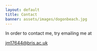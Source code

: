 ```yaml
---
layout: default
title: Contact
banner: assets/images/dogonbeach.jpg
---
```


In order to contact me, try emailing me at

<a href="mailto:jm17644@bris.ac.uk">jm17644@bris.ac.uk</a>
